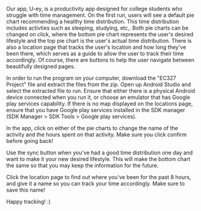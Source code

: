 Our app, U-ey, is a productivity app designed for college students who struggle with time management. On the first run, users will see a
default pie chart recommending a healthy time distribution. This time distribution includes activties such as sleeping, studying, etc,. 
Both pie charts can be changed on click, where the bottom pie chart represents the user's desired lifestyle and the top pie chart is the 
user's actual time distribution. There is also a location page that tracks the user's location and how long they've been there, which 
serves as a guide to allow the user to track their time accordingly. Of course, there are buttons to help the user navigate between beautifully
designed pages. 

In order to run the program on your computer, download the "EC327 Project" file and extract the files from the zip. Open up Android Studio 
and select the extracted file to run. Ensure that either there is a physical Android device connected when you run it, or choose an 
emulator that has Google play services capability. If there is no map displayed on the locations page, ensure that you have Google play services
installed in the SDK manager (SDK Manager > SDK Tools > Google play services). 

In the app, click on either of the pie charts to change the name of the activity and the hours spent on that activity. Make sure you click 
confirm before going back! 

Use the sync button when you've had a good time distribution one day and want to make it your new desired lifestyle. This will make the
bottom chart the same so that you may keep the information for the future. 

Click the location page to find out where you've been for the past 8 hours, and give it a name so you can track your time accordingly. 
Make sure to save this name! 

Happy tracking! :) 
